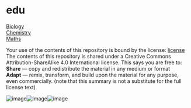# edu

[Biology](https://github.com/sgdwn/edu/tree/main/biology)  
[Chemistry](https://github.com/sgdwn/edu/tree/main/chemistry)  
[Maths](https://github.com/sgdwn/edu/tree/main/maths)  



Your use of the contents of this repository is bound by the license: [license](https://github.com/sgdwn/edu/blob/main/LICENSE.md)  
The contents of this repository is shared under a Creative Commons Attribution-ShareAlike 4.0 International license. This says you are free to:  
**Share** — copy and redistribute the material in any medium or format  
**Adapt** — remix, transform, and build upon the material for any purpose, even commercially. (note that this summary is not a substitute for the full license text)  
  

![image](https://user-images.githubusercontent.com/74820599/111902173-f1d27980-8a33-11eb-8f0b-49db454f2984.png)![image](https://user-images.githubusercontent.com/74820599/111902175-f6972d80-8a33-11eb-8895-5fc62ac08de5.png)![image](https://user-images.githubusercontent.com/74820599/111902176-fac34b00-8a33-11eb-8ee9-6a81ff281df5.png)  



  


